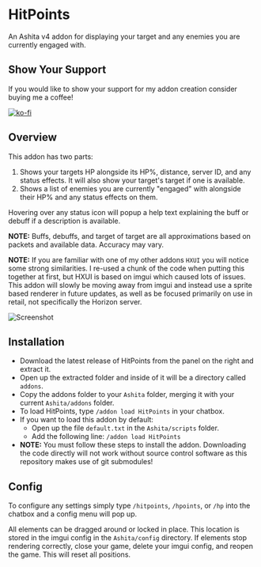 # HitPoints

An Ashita v4 addon for displaying your target and any enemies you are currently engaged with.

## Show Your Support ##
If you would like to show your support for my addon creation consider buying me a coffee! 

[![ko-fi](https://ko-fi.com/img/githubbutton_sm.svg)](https://ko-fi.com/A0A6JC40H)

## Overview

This addon has two parts:
1) Shows your targets HP alongside its HP%, distance, server ID, and any status effects. It will also show your target's target if one is available.
2) Shows a list of enemies you are currently "engaged" with alongside their HP% and any status effects on them.

Hovering over any status icon will popup a help text explaining the buff or debuff if a description is available.

**NOTE:** Buffs, debuffs, and target of target are all approximations based on packets and available data. Accuracy may vary.

**NOTE:** If you are familiar with one of my other addons `HXUI` you will notice some strong similarities. I re-used a chunk of the code when putting this together at first, but HXUI is based on imgui which caused lots of issues. This addon will slowly be moving away from imgui and instead use a sprite based renderer in future updates, as well as be focused primarily on use in retail, not specifically the Horizon server.

![Screenshot](https://user-images.githubusercontent.com/7691562/248598451-a3f9a6b7-3302-4bf2-becd-e94dd388bc77.png)


## Installation
* Download the latest release of HitPoints from the panel on the right and extract it.
* Open up the extracted folder and inside of it will be a directory called `addons`.
* Copy the addons folder to your `Ashita` folder, merging it with your current `Ashita/addons` folder.
* To load HitPoints, type `/addon load HitPoints` in your chatbox.
* If you want to load this addon by default:
    * Open up the file `default.txt` in the `Ashita/scripts` folder.
    * Add the following line: `/addon load HitPoints`
* **NOTE:** You must follow these steps to install the addon. Downloading the code directly will not work without source control software as this repository makes use of git submodules!

## Config

To configure any settings simply type `/hitpoints`, `/hpoints`, or `/hp` into the chatbox and a config menu will pop up.

All elements can be dragged around or locked in place. This location is stored in the imgui config in the `Ashita/config` directory. If elements stop rendering correctly, close your game, delete your imgui config, and reopen the game. This will reset all positions.
